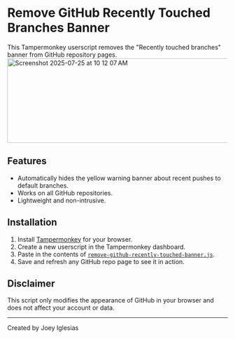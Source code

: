 # Remove GitHub Recently Touched Branches Banner

This Tampermonkey userscript removes the "Recently touched branches" banner from GitHub repository pages.
<img width="916" height="193" alt="Screenshot 2025-07-25 at 10 12 07 AM" src="https://github.com/user-attachments/assets/76cc5314-07c7-408a-aa6f-11ff3946f62f" />

## Features

- Automatically hides the yellow warning banner about recent pushes to default branches.
- Works on all GitHub repositories.
- Lightweight and non-intrusive.

## Installation

1. Install [Tampermonkey](https://www.tampermonkey.net/) for your browser.
2. Create a new userscript in the Tampermonkey dashboard.
3. Paste in the contents of [`remove-github-recently-touched-banner.js`](./remove-github-recently-touched-banner.js).
4. Save and refresh any GitHub repo page to see it in action.

## Disclaimer

This script only modifies the appearance of GitHub in your browser and does not affect your account or data.

---

Created by Joey Iglesias
